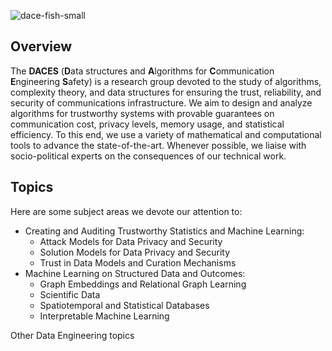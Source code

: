 ![dace-fish-small](https://github.com/dace-group/dace-group.github.io/assets/928460/362ced39-dc59-42d1-93e9-2d4ee8daf6f1)

## Overview

The **DACES** (**D**ata structures and **A**lgorithms for **C**ommunication **E**ngineering **S**afety) is a research group devoted to the study of algorithms, complexity theory, and data structures for ensuring the trust, reliability, and security of communications infrastructure. We aim to design and analyze algorithms for trustworthy systems with provable guarantees on communication cost, privacy levels, memory usage, and statistical efficiency. To this end, we use a variety of mathematical and computational tools to advance the state-of-the-art. Whenever possible, we liaise with socio-political experts on the consequences of our technical work.

## Topics

Here are some subject areas we devote our attention to:
* Creating and Auditing Trustworthy Statistics and Machine Learning:
    * Attack Models for Data Privacy and Security
    * Solution Models for Data Privacy and Security
    * Trust in Data Models and Curation Mechanisms
* Machine Learning on Structured Data and Outcomes:
    * Graph Embeddings and Relational Graph Learning
    * Scientific Data
    * Spatiotemporal and Statistical Databases
    * Interpretable Machine Learning

Other Data Engineering topics


